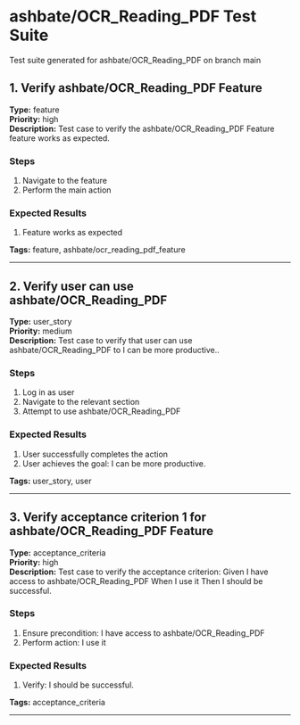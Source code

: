 # ashbate/OCR_Reading_PDF Test Suite

Test suite generated for ashbate/OCR_Reading_PDF on branch main

## 1. Verify ashbate/OCR_Reading_PDF Feature

**Type:** feature  
**Priority:** high  
**Description:** Test case to verify the ashbate/OCR_Reading_PDF Feature feature works as expected.  

### Steps

1. Navigate to the feature
2. Perform the main action

### Expected Results

1. Feature works as expected

**Tags:** feature, ashbate/ocr_reading_pdf_feature

---

## 2. Verify user can use ashbate/OCR_Reading_PDF

**Type:** user_story  
**Priority:** medium  
**Description:** Test case to verify that user can use ashbate/OCR_Reading_PDF to I can be more productive..  

### Steps

1. Log in as user
2. Navigate to the relevant section
3. Attempt to use ashbate/OCR_Reading_PDF

### Expected Results

1. User successfully completes the action
2. User achieves the goal: I can be more productive.

**Tags:** user_story, user

---

## 3. Verify acceptance criterion 1 for ashbate/OCR_Reading_PDF Feature

**Type:** acceptance_criteria  
**Priority:** high  
**Description:** Test case to verify the acceptance criterion: Given I have access to ashbate/OCR_Reading_PDF When I use it Then I should be successful.  

### Steps

1. Ensure precondition: I have access to ashbate/OCR_Reading_PDF
2. Perform action: I use it

### Expected Results

1. Verify: I should be successful.

**Tags:** acceptance_criteria

---

